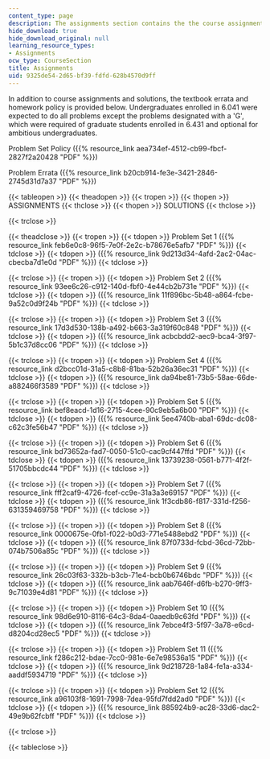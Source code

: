 ```yaml
---
content_type: page
description: The assignments section contains the the course assignments and solutions.
hide_download: true
hide_download_original: null
learning_resource_types:
- Assignments
ocw_type: CourseSection
title: Assignments
uid: 9325de54-2d65-bf39-fdfd-628b4570d9ff
---
```


In addition to course assignments and solutions, the textbook errata and homework policy is provided below. Undergraduates enrolled in 6.041 were expected to do all problems except the problems designated with a 'G', which were required of graduate students enrolled in 6.431 and optional for ambitious undergraduates.

Problem Set Policy ({{% resource_link aea734ef-4512-cb99-fbcf-2827f2a20428 "PDF" %}})

Problem Errata ({{% resource_link b20cb914-fe3e-3421-2846-2745d31d7a37 "PDF" %}})

{{< tableopen >}}
{{< theadopen >}}
{{< tropen >}}
{{< thopen >}}
ASSIGNMENTS
{{< thclose >}}
{{< thopen >}}
SOLUTIONS
{{< thclose >}}

{{< trclose >}}

{{< theadclose >}}
{{< tropen >}}
{{< tdopen >}}
Problem Set 1 ({{% resource_link feb6e0c8-96f5-7e0f-2e2c-b78676e5afb7 "PDF" %}})
{{< tdclose >}}
{{< tdopen >}}
({{% resource_link 9d213d34-4afd-2ac2-04ac-cbecba7d1e0d "PDF" %}})
{{< tdclose >}}

{{< trclose >}}
{{< tropen >}}
{{< tdopen >}}
Problem Set 2 ({{% resource_link 93ee6c26-c912-140d-fbf0-4e44cb2b731e "PDF" %}})
{{< tdclose >}}
{{< tdopen >}}
({{% resource_link 11f896bc-5b48-a864-fcbe-9a52c0d9f24b "PDF" %}})
{{< tdclose >}}

{{< trclose >}}
{{< tropen >}}
{{< tdopen >}}
Problem Set 3 ({{% resource_link 17d3d530-138b-a492-b663-3a319f60c848 "PDF" %}})
{{< tdclose >}}
{{< tdopen >}}
({{% resource_link acbcbdd2-aec9-bca4-3f97-5b1c37d8cc06 "PDF" %}})
{{< tdclose >}}

{{< trclose >}}
{{< tropen >}}
{{< tdopen >}}
Problem Set 4 ({{% resource_link d2bcc01d-31a5-c8b8-81ba-52b26a36ec31 "PDF" %}})
{{< tdclose >}}
{{< tdopen >}}
({{% resource_link da94be81-73b5-58ae-66de-a882466f3589 "PDF" %}})
{{< tdclose >}}

{{< trclose >}}
{{< tropen >}}
{{< tdopen >}}
Problem Set 5 ({{% resource_link bef8eacd-1d16-2715-4cee-90c9eb5a6b00 "PDF" %}})
{{< tdclose >}}
{{< tdopen >}}
({{% resource_link 5ee4740b-aba1-69dc-dc08-c62c3fe56b47 "PDF" %}})
{{< tdclose >}}

{{< trclose >}}
{{< tropen >}}
{{< tdopen >}}
Problem Set 6 ({{% resource_link bd73652a-fad7-0050-51c0-cac9cf447ffd "PDF" %}})
{{< tdclose >}}
{{< tdopen >}}
({{% resource_link 13739238-0561-b771-4f2f-51705bbcdc44 "PDF" %}})
{{< tdclose >}}

{{< trclose >}}
{{< tropen >}}
{{< tdopen >}}
Problem Set 7 ({{% resource_link fff2caf9-4726-fcef-cc9e-31a3a3e69157 "PDF" %}})
{{< tdclose >}}
{{< tdopen >}}
({{% resource_link 1f3cdb86-f817-331d-f256-631359469758 "PDF" %}})
{{< tdclose >}}

{{< trclose >}}
{{< tropen >}}
{{< tdopen >}}
Problem Set 8 ({{% resource_link 0000675e-0fb1-f022-b0d3-771e5488ebd2 "PDF" %}})
{{< tdclose >}}
{{< tdopen >}}
({{% resource_link 87f0733d-fcbd-36cd-72bb-074b7506a85c "PDF" %}})
{{< tdclose >}}

{{< trclose >}}
{{< tropen >}}
{{< tdopen >}}
Problem Set 9 ({{% resource_link 26c03f63-332b-b3cb-71e4-bcb0b6746bdc "PDF" %}})
{{< tdclose >}}
{{< tdopen >}}
({{% resource_link aab7646f-d6fb-b270-9ff3-9c71039e4d81 "PDF" %}})
{{< tdclose >}}

{{< trclose >}}
{{< tropen >}}
{{< tdopen >}}
Problem Set 10 ({{% resource_link 98d6e910-8116-64c3-8da4-0aaedb9c63fd "PDF" %}})
{{< tdclose >}}
{{< tdopen >}}
({{% resource_link 7ebce4f3-5f97-3a78-e6cd-d8204cd28ec5 "PDF" %}})
{{< tdclose >}}

{{< trclose >}}
{{< tropen >}}
{{< tdopen >}}
Problem Set 11 ({{% resource_link f286c212-bdae-7cc0-981e-6e7e98536a15 "PDF" %}})
{{< tdclose >}}
{{< tdopen >}}
({{% resource_link 9d218728-1a84-fe1a-a334-aaddf5934719 "PDF" %}})
{{< tdclose >}}

{{< trclose >}}
{{< tropen >}}
{{< tdopen >}}
Problem Set 12 ({{% resource_link a96103f8-1691-7998-7dea-95fd7fdd2ad0 "PDF" %}})
{{< tdclose >}}
{{< tdopen >}}
({{% resource_link 885924b9-ac28-33d6-dac2-49e9b62fcbff "PDF" %}})
{{< tdclose >}}

{{< trclose >}}

{{< tableclose >}}